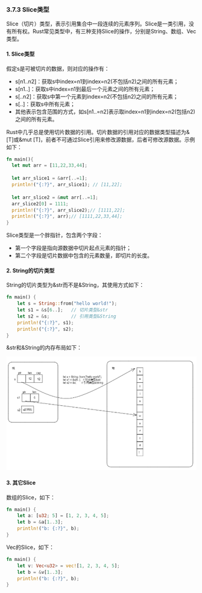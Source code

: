 ### 3.7.3 Slice类型
Slice（切片）类型，表示引用集合中一段连续的元素序列。Slice是一类引用，没有所有权。Rust常见类型中，有三种支持Slice的操作，分别是String、数组、Vec类型。

#### 1. Slice类型

假定s是可被切片的数据，则对应的操作有：
- s[n1..n2]：获取s中index=n1到index=n2(不包括n2)之间的所有元素；
- s[n1..]：获取s中index=n1到最后一个元素之间的所有元素；
- s[..n2]：获取s中第一个元素到index=n2(不包括n2)之间的所有元素；
- s[..]：获取s中所有元素；
- 其他表示包含范围的方式，如s[n1..=n2]表示取index=n1到index=n2(包括n2)之间的所有元素。

Rust中几乎总是使用切片数据的引用。切片数据的引用对应的数据类型描述为&[T]或&mut [T]，前者不可通过Slice引用来修改源数据，后者可修改源数据。示例如下：
```Rust
fn main(){
  let mut arr = [11,22,33,44];

  let arr_slice1 = &arr[..=1];
  println!("{:?}", arr_slice1); // [11,22];

  let arr_slice2 = &mut arr[..=1];
  arr_slice2[0] = 1111;
  println!("{:?}", arr_slice2);// [1111,22];
  println!("{:?}", arr);// [1111,22,33,44];
}
```

Slice类型是一个胖指针，包含两个字段：

- 第一个字段是指向源数据中切片起点元素的指针；
- 第二个字段是切片数据中包含的元素数量，即切片的长度。

#### 2. String的切片类型
String的切片类型为&str而不是&String，其使用方式如下：
```Rust
fn main() {
    let s = String::from("hello world!");
    let s1 = &s[6..];   // 切片类型&str
    let s2 = &s;        // 引用类型&String
    println!("{:?}", s1);
    println!("{:?}", s2);
}
```

&str和&String的内存布局如下：

![注释](../../assets/13.png)

#### 3. 其它Slice
数组的Slice，如下：
```Rust
fn main() {
    let a: [u32; 5] = [1, 2, 3, 4, 5];
    let b = &a[1..3];
    println!("b: {:?}", b);
}
```
Vec的Slice，如下：
```Rust
fn main() {
    let v: Vec<u32> = vec![1, 2, 3, 4, 5];
    let b = &v[1..3];
    println!("b: {:?}", b);
}
```
